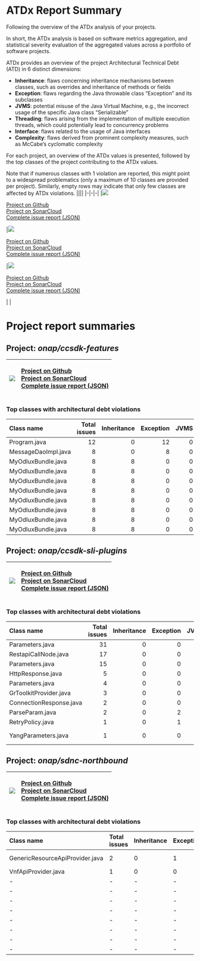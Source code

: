 # ATDx Report Summary
Following the overview of the ATDx analysis of your projects.

In short, the ATDx analysis is based on software metrics aggregation, and statistical severity evaluation of the aggregated values across a portfolio of software projects.

ATDx provides an overview of the project Architectural Technical Debt (ATD) in 6 distinct dimensions:
* **Inheritance**: flaws concerning inheritance mechanisms between classes, such as overrides and inheritance of methods or fields
* **Exception**: flaws regarding the Java throwable class “Exception” and its subclasses
* **JVMS**: potential misuse of the Java Virtual Machine, e.g., the incorrect usage of the specific Java class “Serializable”
* **Threading**: flaws arising from the implementation of multiple execution threads, which could potentially lead to concurrency problems
* **Interface**: flaws related to the usage of Java interfaces
* **Complexity**: flaws derived from prominent complexity measures, such as McCabe’s cyclomatic complexity

For each project, an overview of the ATDx values is presented, followed by the top classes of the project contributing to the ATDx values.

Note that if numerous classes with 1 violation are reported, this might point to a widespread problematics (only a maximum of 10 classes are provided per project). Similarly, empty rows may indicate that only few classes are affected by ATDx violations.
||||
|-|-|-|
|<img src="https://github.com/robertoverdecchia/ATDx_report_sandbox/blob/master/plots/onap_ccsdk-features.jpg"/> <p style="text-align:left">[Project on Github](https://github.com/onap/ccsdk-features) <br> [Project on SonarCloud ](https://sonarcloud.io/dashboard?id=onap_ccsdk-features) <br> [Complete issue report (JSON)](https://github.com/robertoverdecchia/ATDx_report_sandbox/blob/master/jsons/onap_ccsdk-features.json)</p>|<img src="https://github.com/robertoverdecchia/ATDx_report_sandbox/blob/master/plots/onap_ccsdk-sli-plugins.jpg"/> <p style="text-align:left">[Project on Github](https://github.com/onap/ccsdk-sli-plugins) <br> [Project on SonarCloud ](https://sonarcloud.io/dashboard?id=onap_ccsdk-sli-plugins) <br> [Complete issue report (JSON)](https://github.com/robertoverdecchia/ATDx_report_sandbox/blob/master/jsons/onap_ccsdk-sli-plugins.json)</p>|<img src="https://github.com/robertoverdecchia/ATDx_report_sandbox/blob/master/plots/onap_sdnc-northbound.jpg"/> <p style="text-align:left">[Project on Github](https://github.com/onap/sdnc-northbound) <br> [Project on SonarCloud ](https://sonarcloud.io/dashboard?id=onap_sdnc-northbound) <br> [Complete issue report (JSON)](https://github.com/robertoverdecchia/ATDx_report_sandbox/blob/master/jsons/onap_sdnc-northbound.json)</p>
 | |

# Project report summaries
## Project: _onap/ccsdk-features_
|<img src="https://github.com/robertoverdecchia/ATDx_report_sandbox/blob/master/plots/onap_ccsdk-features.jpg"/>|<p style="text-align:left">[Project on Github](https://github.com/onap/ccsdk-features) <br> [Project on SonarCloud ](https://sonarcloud.io/dashboard?id=onap_ccsdk-features) <br> [Complete issue report (JSON)](https://github.com/robertoverdecchia/ATDx_report_sandbox/blob/master/jsons/onap_ccsdk-features.json)</p>
|-|-|
### Top classes with architectural debt violations
| Class name          |   Total issues |   Inheritance |   Exception |   JVMS |   Interface |   Threading |   Complexity | Fully qualified class name                                                                                               |
|:--------------------|---------------:|--------------:|------------:|-------:|------------:|------------:|-------------:|:-------------------------------------------------------------------------------------------------------------------------|
| Program.java        |             12 |             0 |          12 |      0 |           0 |           0 |            0 | sdnr/wt/data-provider/setup/src/main/java/org/onap/ccsdk/features/sdnr/wt/dataprovider/setup/Program.java                |
| MessageDaoImpl.java |              8 |             0 |           8 |      0 |           0 |           0 |            0 | lib/doorman/src/main/java/org/onap/ccsdk/features/lib/doorman/dao/MessageDaoImpl.java                                    |
| MyOdluxBundle.java  |              8 |             8 |           0 |      0 |           0 |           0 |            0 | sdnr/wt/odlux/apps/maintenanceApp/src2/main/java/org/onap/ccsdk/features/sdnr/wt/odlux/bundles/MyOdluxBundle.java        |
| MyOdluxBundle.java  |              8 |             8 |           0 |      0 |           0 |           0 |            0 | sdnr/wt/odlux/apps/apiDemo/src2/main/java/org/onap/ccsdk/features/sdnr/wt/odlux/bundles/MyOdluxBundle.java               |
| MyOdluxBundle.java  |              8 |             8 |           0 |      0 |           0 |           0 |            0 | sdnr/wt/odlux/apps/mediatorApp/src2/main/java/org/onap/ccsdk/features/sdnr/wt/odlux/bundles/MyOdluxBundle.java           |
| MyOdluxBundle.java  |              8 |             8 |           0 |      0 |           0 |           0 |            0 | sdnr/wt/odlux/apps/performanceHistoryApp/src2/main/java/org/onap/ccsdk/features/sdnr/wt/odlux/bundles/MyOdluxBundle.java |
| MyOdluxBundle.java  |              8 |             8 |           0 |      0 |           0 |           0 |            0 | sdnr/wt/odlux/apps/configurationApp/src2/main/java/org/onap/ccsdk/features/sdnr/wt/odlux/bundles/MyOdluxBundle.java      |
| MyOdluxBundle.java  |              8 |             8 |           0 |      0 |           0 |           0 |            0 | sdnr/wt/odlux/apps/connectApp/src2/main/java/org/onap/ccsdk/features/sdnr/wt/odlux/bundles/MyOdluxBundle.java            |
| MyOdluxBundle.java  |              8 |             8 |           0 |      0 |           0 |           0 |            0 | sdnr/wt/odlux/apps/inventoryApp/src2/main/java/org/onap/ccsdk/features/sdnr/wt/odlux/bundles/MyOdluxBundle.java          |
| MyOdluxBundle.java  |              8 |             8 |           0 |      0 |           0 |           0 |            0 | sdnr/wt/odlux/apps/minimumApp/src2/main/java/org/onap/ccsdk/features/sdnr/wt/odlux/bundles/MyOdluxBundle.java            |

## Project: _onap/ccsdk-sli-plugins_
|<img src="https://github.com/robertoverdecchia/ATDx_report_sandbox/blob/master/plots/onap_ccsdk-sli-plugins.jpg"/>|<p style="text-align:left">[Project on Github](https://github.com/onap/ccsdk-sli-plugins) <br> [Project on SonarCloud ](https://sonarcloud.io/dashboard?id=onap_ccsdk-sli-plugins) <br> [Complete issue report (JSON)](https://github.com/robertoverdecchia/ATDx_report_sandbox/blob/master/jsons/onap_ccsdk-sli-plugins.json)</p>
|-|-|
### Top classes with architectural debt violations
| Class name              |   Total issues |   Inheritance |   Exception |   JVMS |   Interface |   Threading |   Complexity | Fully qualified class name                                                                                         |
|:------------------------|---------------:|--------------:|------------:|-------:|------------:|------------:|-------------:|:-------------------------------------------------------------------------------------------------------------------|
| Parameters.java         |             31 |             0 |           0 |      0 |          31 |           0 |            0 | restapi-call-node/provider/src/main/java/org/onap/ccsdk/sli/plugins/restapicall/Parameters.java                    |
| RestapiCallNode.java    |             17 |             0 |           0 |      0 |          17 |           0 |            0 | restapi-call-node/provider/src/main/java/org/onap/ccsdk/sli/plugins/restapicall/RestapiCallNode.java               |
| Parameters.java         |             15 |             0 |           0 |      0 |          15 |           0 |            0 | sshapi-call-node/provider/src/main/java/org/onap/ccsdk/sli/plugins/sshapicall/model/Parameters.java                |
| HttpResponse.java       |              5 |             0 |           0 |      0 |           5 |           0 |            0 | restapi-call-node/provider/src/main/java/org/onap/ccsdk/sli/plugins/restapicall/HttpResponse.java                  |
| Parameters.java         |              4 |             0 |           0 |      0 |           4 |           0 |            0 | properties-node/provider/src/main/java/org/onap/ccsdk/sli/plugins/prop/Parameters.java                             |
| GrToolkitProvider.java  |              3 |             0 |           0 |      0 |           3 |           0 |            0 | grToolkit/provider/src/main/java/org/onap/ccsdk/sli/plugins/grtoolkit/GrToolkitProvider.java                       |
| ConnectionResponse.java |              2 |             0 |           0 |      0 |           2 |           0 |            0 | grToolkit/provider/src/main/java/org/onap/ccsdk/sli/plugins/grtoolkit/connection/ConnectionResponse.java           |
| ParseParam.java         |              2 |             0 |           2 |      0 |           0 |           0 |            0 | sshapi-call-node/provider/src/main/java/org/onap/ccsdk/sli/plugins/sshapicall/model/ParseParam.java                |
| RetryPolicy.java        |              1 |             0 |           1 |      0 |           0 |           0 |            0 | restapi-call-node/provider/src/main/java/org/onap/ccsdk/sli/plugins/restapicall/RetryPolicy.java                   |
| YangParameters.java     |              1 |             0 |           0 |      0 |           1 |           0 |            0 | restconf-client/provider/src/main/java/org/onap/ccsdk/sli/plugins/yangserializers/dfserializer/YangParameters.java |

## Project: _onap/sdnc-northbound_
|<img src="https://github.com/robertoverdecchia/ATDx_report_sandbox/blob/master/plots/onap_sdnc-northbound.jpg"/>|<p style="text-align:left">[Project on Github](https://github.com/onap/sdnc-northbound) <br> [Project on SonarCloud ](https://sonarcloud.io/dashboard?id=onap_sdnc-northbound) <br> [Complete issue report (JSON)](https://github.com/robertoverdecchia/ATDx_report_sandbox/blob/master/jsons/onap_sdnc-northbound.json)</p>
|-|-|
### Top classes with architectural debt violations
| Class name                      | Total issues   | Inheritance   | Exception   | JVMS   | Interface   | Threading   | Complexity   | Fully qualified class name                                                                           |
|:--------------------------------|:---------------|:--------------|:------------|:-------|:------------|:------------|:-------------|:-----------------------------------------------------------------------------------------------------|
| GenericResourceApiProvider.java | 2              | 0             | 1           | 0      | 0           | 1           | 0            | generic-resource-api/provider/src/main/java/org/onap/sdnc/northbound/GenericResourceApiProvider.java |
| VnfApiProvider.java             | 1              | 0             | 0           | 0      | 0           | 1           | 0            | vnfapi/provider/src/main/java/org/onap/sdnc/vnfapi/VnfApiProvider.java                               |
| -                               | -              | -             | -           | -      | -           | -           | -            | -                                                                                                    |
| -                               | -              | -             | -           | -      | -           | -           | -            | -                                                                                                    |
| -                               | -              | -             | -           | -      | -           | -           | -            | -                                                                                                    |
| -                               | -              | -             | -           | -      | -           | -           | -            | -                                                                                                    |
| -                               | -              | -             | -           | -      | -           | -           | -            | -                                                                                                    |
| -                               | -              | -             | -           | -      | -           | -           | -            | -                                                                                                    |
| -                               | -              | -             | -           | -      | -           | -           | -            | -                                                                                                    |
| -                               | -              | -             | -           | -      | -           | -           | -            | -                                                                                                    |

